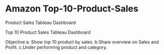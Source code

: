 # Amazon Top-10-Product-Sales
Product Sales Tableau Dashboard 
 
Top 10 Product Sales Tableau Dashboard

Objective
a. Show top 10 product by sales.
b.Share overview on Sales and Profit.
c.Under performing product and category.
